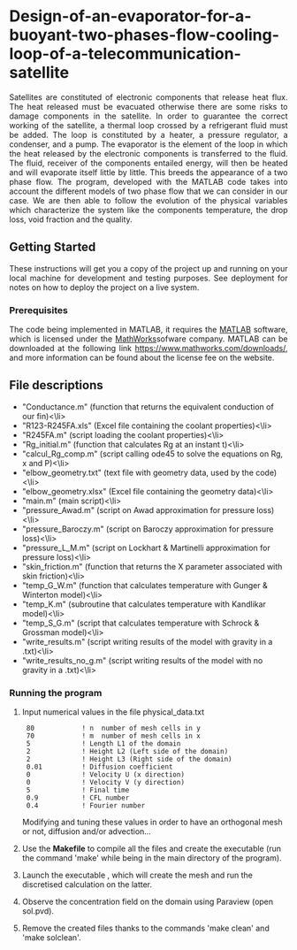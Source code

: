 # Design-of-an-evaporator-for-a-buoyant-two-phases-flow-cooling-loop-of-a-telecommunication-satellite

<p align="justify">Satellites are constituted of electronic components that release heat flux. The heat released must be evacuated otherwise there are some risks to damage components in the satellite. In order to guarantee the correct working of the satellite, a thermal loop crossed by a refrigerant fluid must be added. The loop is constituted by a heater, a pressure regulator, a condenser, and a pump. The evaporator is the element of the loop in which the heat released by the electronic components is transferred to the fluid. The fluid, receiver of the components entailed energy, will then be heated and will evaporate itself little by little. This breeds the appearance of a two phase flow. The program, developed with the MATLAB code takes into account the different models of two phase flow that we can consider in our case. We are then able to follow the evolution of the physical variables which characterize the system like the components temperature, the drop loss, void fraction and the quality.</p>


## Getting Started

<p align="justify">These instructions will get you a copy of the project up and running on your local machine for development and testing purposes. See deployment for notes on how to deploy the project on a live system.</p>

### Prerequisites

<p align="justify">The code being implemented in MATLAB, it requires the <a href="https://www.mathworks.com/products/matlab.html">MATLAB</a> software, which is licensed under the <a href="https://www.mathworks.com/">MathWorks</a>sofware company. MATLAB can be downloaded at the following link <a href="https://www.mathworks.com/downloads/">https://www.mathworks.com/downloads/</a>, and more information can be found about the license fee on the website.</p>


## File descriptions

<ul>
<li>"Conductance.m" (function that returns the equivalent conduction of our fin)<\li> 
<li>"R123-R245FA.xls" (Excel file containing the coolant properties)<\li> 
<li>"R245FA.m" (script loading the coolant properties)<\li> 
<li>"Rg_initial.m" (function that calculates Rg at an instant t)<\li> 
<li>"calcul_Rg_comp.m" (script calling ode45 to solve the equations on Rg, x and P)<\li> 
<li>"elbow_geometry.txt" (text file with geometry data, used by the code)<\li> 
<li>"elbow_geometry.xlsx" (Excel file containing the geometry data)<\li> 
<li>"main.m" (main script)<\li>  
<li>"pressure_Awad.m" (script on Awad approximation for pressure loss)<\li>
<li>"pressure_Baroczy.m" (script on Baroczy approximation for pressure loss)<\li>
<li>"pressure_L_M.m" (script on Lockhart & Martinelli approximation for pressure loss)<\li>        
<li>"skin_friction.m" (function that returns the X parameter associated with skin friction)<\li>
<li>"temp_G_W.m" (function that calculates temperature with Gunger & Winterton model)<\li>
<li>"temp_K.m" (subroutine that calculates temperature with Kandlikar model)<\li>
<li>"temp_S_G.m" (script that calculates temperature with Schrock & Grossman model)<\li>
<li>"write_results.m" (script writing results of the model with gravity in a .txt)<\li>
<li>"write_results_no_g.m" (script writing results of the model with no gravity in a .txt)<\li>
</ul>

### Running the program

1. Input numerical values in the file physical_data.txt

        80            ! n  number of mesh cells in y    
        70            ! m  number of mesh cells in x    
        5             ! Length L1 of the domain    
        2             ! Height L2 (Left side of the domain)    
        2             ! Height L3 (Right side of the domain)     
        0.01          ! Diffusion coefficient    
        0             ! Velocity U (x direction)     
        0             ! Velocity V (y direction)          
        5             ! Final time    
        0.9           ! CFL number    
        0.4           ! Fourier number    

    Modifying and tuning these values in order to have an orthogonal mesh or not, diffusion and/or advection...

2. Use the **Makefile** to compile all the files and create the executable (run the command 'make' while being in the main directory of the program).

3. Launch the executable , which will create the mesh and run the discretised calculation on the latter.

4. Observe the concentration field on the domain using Paraview (open sol.pvd).

5. Remove the created files thanks to the commands 'make clean' and 'make solclean'.

